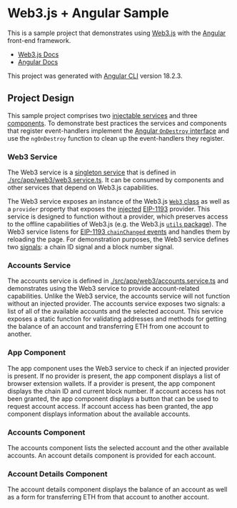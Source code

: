 # Web3.js + Angular Sample

This is a sample project that demonstrates using [Web3.js](https://web3js.org/) with the
[Angular](https://angular.dev/) front-end framework.

- [Web3.js Docs](https://docs.web3js.org/)
- [Angular Docs](https://angular.dev/overview)

This project was generated with [Angular CLI](https://github.com/angular/angular-cli) version
18.2.3.

## Project Design

This sample project comprises two [injectable services](https://angular.dev/guide/di) and three
[components](https://angular.dev/essentials/components). To demonstrate best practices the services
and components that register event-handlers implement the
[Angular `OnDestroy` interface](https://angular.dev/api/core/OnDestroy#) and use the `ngOnDestroy`
function to clean up the event-handlers they register.

### Web3 Service

The Web3 service is a [singleton service](https://angular.dev/guide/ngmodules/singleton-services#)
that is defined in [./src/app/web3/web3.service.ts](./src/app/web3/web3.service.ts). It can be
consumed by components and other services that depend on Web3.js capabilities.

The Web3 service exposes an instance of the Web3.js
[`Web3` class](https://docs.web3js.org/api/web3/class/Web3) as well as a `provider` property that
exposes the [injected](https://docs.web3js.org/guides/web3_providers_guide/#injected-provider)
[EIP-1193](https://eips.ethereum.org/EIPS/eip-1193) provider. This service is designed to function
without a provider, which preserves access to the offline capabilities of Web3.js (e.g. the Web3.js
[`utils` package](https://docs.web3js.org/libdocs/Utils)). The Web3 service listens for
[EIP-1193 `chainChanged` events](https://docs.metamask.io/wallet/reference/provider-api/#chainchanged)
and handles them by reloading the page. For demonstration purposes, the Web3 service defines two
[signals](https://angular.dev/guide/signals): a chain ID signal and a block number signal.

### Accounts Service

The accounts service is defined in
[./src/app/web3/accounts.service.ts](./src/app/web3/accounts.service.ts) and demonstrates using the
Web3 service to provide account-related capabilities. Unlike the Web3 service, the accounts service
will not function without an injected provider. The accounts service exposes two signals: a list of
all of the available accounts and the selected account. This service exposes a static function for
validating addresses and methods for getting the balance of an account and transferring ETH from one
account to another.

### App Component

The app component uses the Web3 service to check if an injected provider is present. If no provider
is present, the app component displays a list of browser extension wallets. If a provider is
present, the app component displays the chain ID and current block number. If account access has not
been granted, the app component displays a button that can be used to request account access. If
account access has been granted, the app component displays information about the available
accounts.

### Accounts Component

The accounts component lists the selected account and the other available accounts. An account
details component is provided for each account.

### Account Details Component

The account details component displays the balance of an account as well as a form for transferring
ETH from that account to another account.
